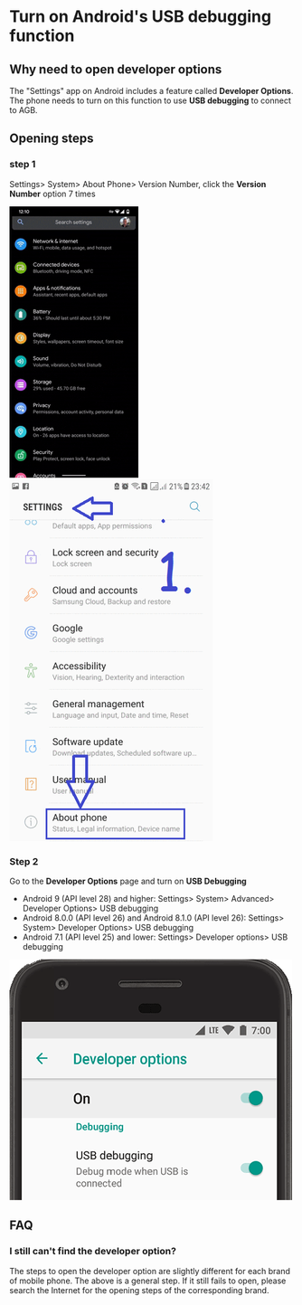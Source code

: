 # Turn on Android's USB debugging function

## Why need to open developer options

The "Settings" app on Android includes a feature called **Developer Options**. The phone needs to turn on this function to use **USB debugging** to connect to AGB.

## Opening steps

### step 1

Settings> System> About Phone> Version Number, click the **Version Number** option 7 times

![guide](R/developer_options.gif) ![guide](R/developer_options2.gif)

### Step 2

Go to the **Developer Options** page and turn on **USB Debugging**

* Android 9 (API level 28) and higher: Settings> System> Advanced> Developer Options> USB debugging
* Android 8.0.0 (API level 26) and Android 8.1.0 (API level 26): Settings> System> Developer Options> USB debugging
* Android 7.1 (API level 25) and lower: Settings> Developer options> USB debugging

![guide](R/usb_debugging.png)

## FAQ

### I still can't find the developer option?

The steps to open the developer option are slightly different for each brand of mobile phone. The above is a general step. If it still fails to open, please search the Internet for the opening steps of the corresponding brand.